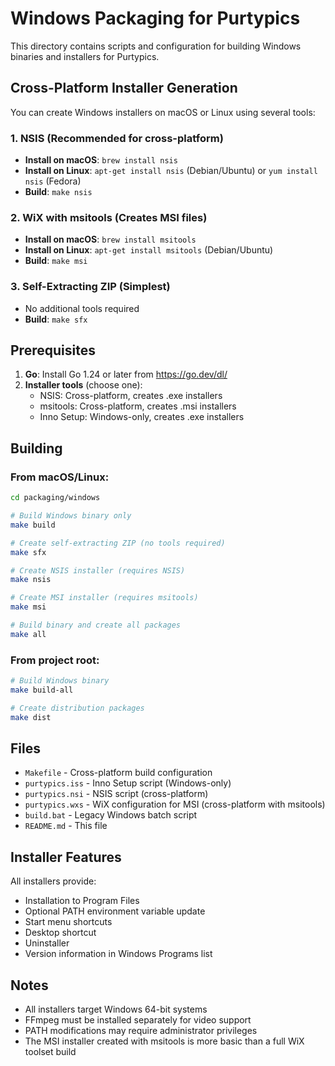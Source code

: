 # Windows Packaging for Purtypics

This directory contains scripts and configuration for building Windows binaries and installers for Purtypics.

## Cross-Platform Installer Generation

You can create Windows installers on macOS or Linux using several tools:

### 1. NSIS (Recommended for cross-platform)
- **Install on macOS**: `brew install nsis`
- **Install on Linux**: `apt-get install nsis` (Debian/Ubuntu) or `yum install nsis` (Fedora)
- **Build**: `make nsis`

### 2. WiX with msitools (Creates MSI files)
- **Install on macOS**: `brew install msitools`
- **Install on Linux**: `apt-get install msitools` (Debian/Ubuntu)
- **Build**: `make msi`

### 3. Self-Extracting ZIP (Simplest)
- No additional tools required
- **Build**: `make sfx`

## Prerequisites

1. **Go**: Install Go 1.24 or later from https://go.dev/dl/
2. **Installer tools** (choose one):
   - NSIS: Cross-platform, creates .exe installers
   - msitools: Cross-platform, creates .msi installers
   - Inno Setup: Windows-only, creates .exe installers

## Building

### From macOS/Linux:

```bash
cd packaging/windows

# Build Windows binary only
make build

# Create self-extracting ZIP (no tools required)
make sfx

# Create NSIS installer (requires NSIS)
make nsis

# Create MSI installer (requires msitools)
make msi

# Build binary and create all packages
make all
```

### From project root:

```bash
# Build Windows binary
make build-all

# Create distribution packages
make dist
```

## Files

- `Makefile` - Cross-platform build configuration
- `purtypics.iss` - Inno Setup script (Windows-only)
- `purtypics.nsi` - NSIS script (cross-platform)
- `purtypics.wxs` - WiX configuration for MSI (cross-platform with msitools)
- `build.bat` - Legacy Windows batch script
- `README.md` - This file

## Installer Features

All installers provide:
- Installation to Program Files
- Optional PATH environment variable update
- Start menu shortcuts
- Desktop shortcut
- Uninstaller
- Version information in Windows Programs list

## Notes

- All installers target Windows 64-bit systems
- FFmpeg must be installed separately for video support
- PATH modifications may require administrator privileges
- The MSI installer created with msitools is more basic than a full WiX toolset build